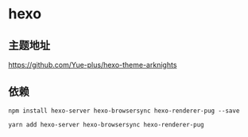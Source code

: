 # hexo

## 主题地址

https://github.com/Yue-plus/hexo-theme-arknights

## 依赖

~~~
npm install hexo-server hexo-browsersync hexo-renderer-pug --save
~~~

~~~
yarn add hexo-server hexo-browsersync hexo-renderer-pug
~~~
